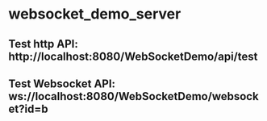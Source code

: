 # websocket_demo_server
## Test http API: http://localhost:8080/WebSocketDemo/api/test

## Test Websocket API: ws://localhost:8080/WebSocketDemo/websocket?id=b
